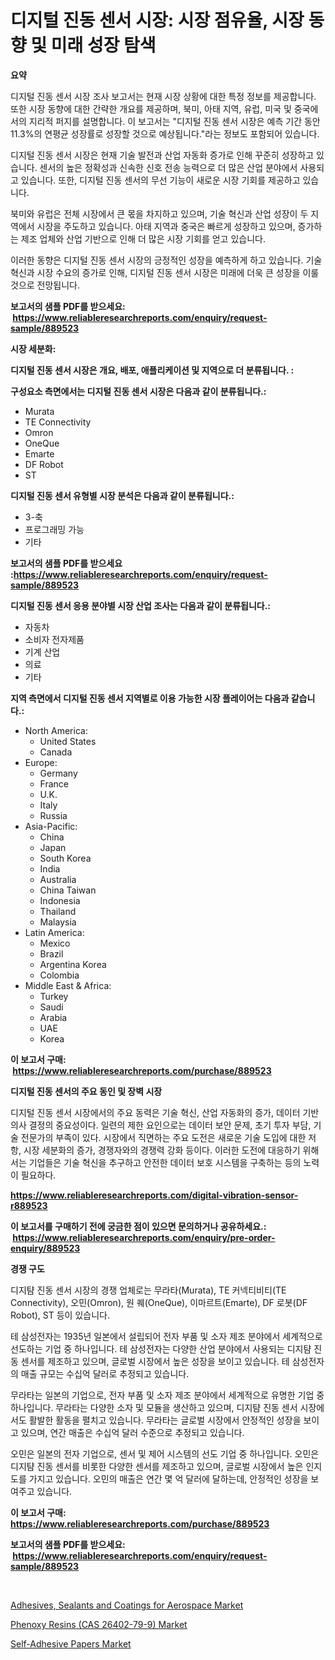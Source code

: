<p><h1>디지털 진동 센서 시장: 시장 점유율, 시장 동향 및 미래 성장 탐색</h1></p><p><strong>요약</strong></p>
<p><p>디지털 진동 센서 시장 조사 보고서는 현재 시장 상황에 대한 특정 정보를 제공합니다. 또한 시장 동향에 대한 간략한 개요를 제공하며, 북미, 아태 지역, 유럽, 미국 및 중국에서의 지리적 퍼지를 설명합니다. 이 보고서는 "디지털 진동 센서 시장은 예측 기간 동안 11.3%의 연평균 성장률로 성장할 것으로 예상됩니다."라는 정보도 포함되어 있습니다.</p><p>디지털 진동 센서 시장은 현재 기술 발전과 산업 자동화 증가로 인해 꾸준히 성장하고 있습니다. 센서의 높은 정확성과 신속한 신호 전송 능력으로 더 많은 산업 분야에서 사용되고 있습니다. 또한, 디지털 진동 센서의 무선 기능이 새로운 시장 기회를 제공하고 있습니다.</p><p>북미와 유럽은 전체 시장에서 큰 몫을 차지하고 있으며, 기술 혁신과 산업 성장이 두 지역에서 시장을 주도하고 있습니다. 아태 지역과 중국은 빠르게 성장하고 있으며, 증가하는 제조 업체와 산업 기반으로 인해 더 많은 시장 기회를 얻고 있습니다.</p><p>이러한 동향은 디지털 진동 센서 시장의 긍정적인 성장을 예측하게 하고 있습니다. 기술 혁신과 시장 수요의 증가로 인해, 디지털 진동 센서 시장은 미래에 더욱 큰 성장을 이룰 것으로 전망됩니다.</p></p>
<p><strong>보고서의 샘플 PDF를 받으세요: &nbsp;<a href="https://www.reliableresearchreports.com/enquiry/request-sample/889523">https://www.reliableresearchreports.com/enquiry/request-sample/889523</a></strong></p>
<p><strong>시장 세분화:</strong></p>
<p><strong> 디지털 진동 센서 시장은 개요, 배포, 애플리케이션 및 지역으로 더 분류됩니다. :</strong></p>
<p><strong>구성요소 측면에서는 디지털 진동 센서 시장은 다음과 같이 분류됩니다.:</strong></p>
<p><ul><li>Murata</li><li>TE Connectivity</li><li>Omron</li><li>OneQue</li><li>Emarte</li><li>DF Robot</li><li>ST</li></ul></p>
<p><strong> 디지털 진동 센서 유형별 시장 분석은 다음과 같이 분류됩니다.:</strong></p>
<p><ul><li>3-축</li><li>프로그래밍 가능</li><li>기타</li></ul></p>
<p><strong>보고서의 샘플 PDF를 받으세요 :<a href="https://www.reliableresearchreports.com/enquiry/request-sample/889523">https://www.reliableresearchreports.com/enquiry/request-sample/889523</a></strong></p>
<p><strong> 디지털 진동 센서 응용 분야별 시장 산업 조사는 다음과 같이 분류됩니다.:</strong></p>
<p><ul><li>자동차</li><li>소비자 전자제품</li><li>기계 산업</li><li>의료</li><li>기타</li></ul></p>
<p><strong>지역 측면에서 디지털 진동 센서 지역별로 이용 가능한 시장 플레이어는 다음과 같습니다.:</strong></p>
<p><ul>
    <li>
        North America:
        <ul>
            <li>United States</li>
            <li>Canada</li>
        </ul>
    </li>
    <li>
        Europe:
        <ul>
            <li>Germany</li>
            <li>France</li>
            <li>U.K.</li>
            <li>Italy</li>
            <li>Russia</li>
        </ul>
    </li>
    <li>
        Asia-Pacific:
        <ul>
            <li>China</li>
            <li>Japan</li>
            <li>South Korea</li>
            <li>India</li>
            <li>Australia</li>
            <li>China Taiwan</li>
            <li>Indonesia</li>
            <li>Thailand</li>
            <li>Malaysia</li>
        </ul>
    </li>
    <li>
        Latin America:
        <ul>
            <li>Mexico</li>
            <li>Brazil</li>
            <li>Argentina Korea</li>
            <li>Colombia</li>
        </ul>
    </li>
    <li>
        Middle East & Africa:
        <ul>
            <li>Turkey</li>
            <li>Saudi</li>
            <li>Arabia</li>
            <li>UAE</li>
            <li>Korea</li>
        </ul>
    </li>
    </ul></p>
<p><strong>이 보고서 구매: &nbsp;<a href="https://www.reliableresearchreports.com/purchase/889523">https://www.reliableresearchreports.com/purchase/889523</a></strong></p>
<p><strong>디지털 진동 센서의 주요 동인 및 장벽 시장</strong></p>
<p><p>디지털 진동 센서 시장에서의 주요 동력은 기술 혁신, 산업 자동화의 증가, 데이터 기반 의사 결정의 중요성이다. 일련의 제한 요인으로는 데이터 보안 문제, 초기 투자 부담, 기술 전문가의 부족이 있다. 시장에서 직면하는 주요 도전은 새로운 기술 도입에 대한 저항, 시장 세분화의 증가, 경쟁자와의 경쟁력 강화 등이다. 이러한 도전에 대응하기 위해서는 기업들은 기술 혁신을 추구하고 안전한 데이터 보호 시스템을 구축하는 등의 노력이 필요하다.</p></p>
<p><strong><a href="https://www.reliableresearchreports.com/digital-vibration-sensor-r889523">https://www.reliableresearchreports.com/digital-vibration-sensor-r889523</a></strong></p>
<p><strong>이 보고서를 구매하기 전에 궁금한 점이 있으면 문의하거나 공유하세요.: &nbsp;<a href="https://www.reliableresearchreports.com/enquiry/pre-order-enquiry/889523">https://www.reliableresearchreports.com/enquiry/pre-order-enquiry/889523</a></strong></p>
<p><strong>경쟁 구도</strong></p>
<p><p>디지턈 진동 센서 시장의 경쟁 업체로는 무라타(Murata), TE 커넥티비티(TE Connectivity), 오민(Omron), 원 퀘(OneQue), 이마르트(Emarte), DF 로봇(DF Robot), ST 등이 있습니다. </p><p>테 삼성전자는 1935년 일본에서 설립되어 전자 부품 및 소자 제조 분야에서 세계적으로 선도하는 기업 중 하나입니다. 테 삼성전자는 다양한 산업 분야에서 사용되는 디지턈 진동 센서를 제조하고 있으며, 글로벌 시장에서 높은 성장을 보이고 있습니다. 테 삼성전자의 매출 규모는 수십억 달러로 추정되고 있습니다.</p><p>무라타는 일본의 기업으로, 전자 부품 및 소자 제조 분야에서 세계적으로 유명한 기업 중 하나입니다. 무라타는 다양한 소자 및 모듈을 생산하고 있으며, 디지턈 진동 센서 시장에서도 활발한 활동을 펼치고 있습니다. 무라타는 글로벌 시장에서 안정적인 성장을 보이고 있으며, 연간 매출은 수십억 달러 수준으로 추정되고 있습니다.</p><p>오민은 일본의 전자 기업으로, 센서 및 제어 시스템의 선도 기업 중 하나입니다. 오민은 디지턈 진동 센서를 비롯한 다양한 센서를 제조하고 있으며, 글로벌 시장에서 높은 인지도를 가지고 있습니다. 오민의 매출은 연간 몇 억 달러에 달하는데, 안정적인 성장을 보여주고 있습니다.</p></p>
<p><strong>이 보고서 구매: &nbsp; <a href="https://www.reliableresearchreports.com/purchase/889523">https://www.reliableresearchreports.com/purchase/889523</a></strong></p>
<p><strong>보고서의 샘플 PDF를 받으세요: &nbsp;<a href="https://www.reliableresearchreports.com/enquiry/request-sample/889523">https://www.reliableresearchreports.com/enquiry/request-sample/889523</a></strong><strong></strong></p>
<p>&nbsp;</p>
<p><p><a href="https://www.linkedin.com/pulse/adhesives-sealants-coatings-aerospace-market-offers-provide-ecglc?trackingId=E%2FBTtN1A%2BobE76M1aHNB2g%3D%3D">Adhesives, Sealants and Coatings for Aerospace Market</a></p><p><a href="https://www.linkedin.com/pulse/phenoxy-resins-cas-26402-79-9-market-insights-players-forecast-kak0e?trackingId=lAlTTQb7sVojY%2FgkvnFHmw%3D%3D">Phenoxy Resins (CAS 26402-79-9) Market</a></p><p><a href="https://www.linkedin.com/pulse/self-adhesive-papers-market-size-growth-outlook-from-2024-oqnhc?trackingId=tmF0%2FdfARIIpZR%2BcNDmVkA%3D%3D">Self-Adhesive Papers Market</a></p></p>
